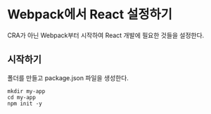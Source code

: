 # Webpack에서 React 설정하기

CRA가 아닌 Webpack부터 시작하여 React 개발에 필요한 것들을 설정한다.

## 시작하기

폴더를 만들고 package.json 파일을 생성한다.

```
mkdir my-app
cd my-app
npm init -y
```

## 
